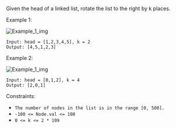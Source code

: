 Given the head of a linked list, rotate the list to the right by k places.

Example 1:

![Example_1_img](https://assets.leetcode.com/uploads/2020/11/13/rotate1.jpg)
```
Input: head = [1,2,3,4,5], k = 2
Output: [4,5,1,2,3]
```

Example 2:

![Example_1_img](https://assets.leetcode.com/uploads/2020/11/13/roate2.jpg)

```
Input: head = [0,1,2], k = 4
Output: [2,0,1]
```

Constraints:

- `The number of nodes in the list is in the range [0, 500].`
- `-100 <= Node.val <= 100`
- `0 <= k <= 2 * 109`